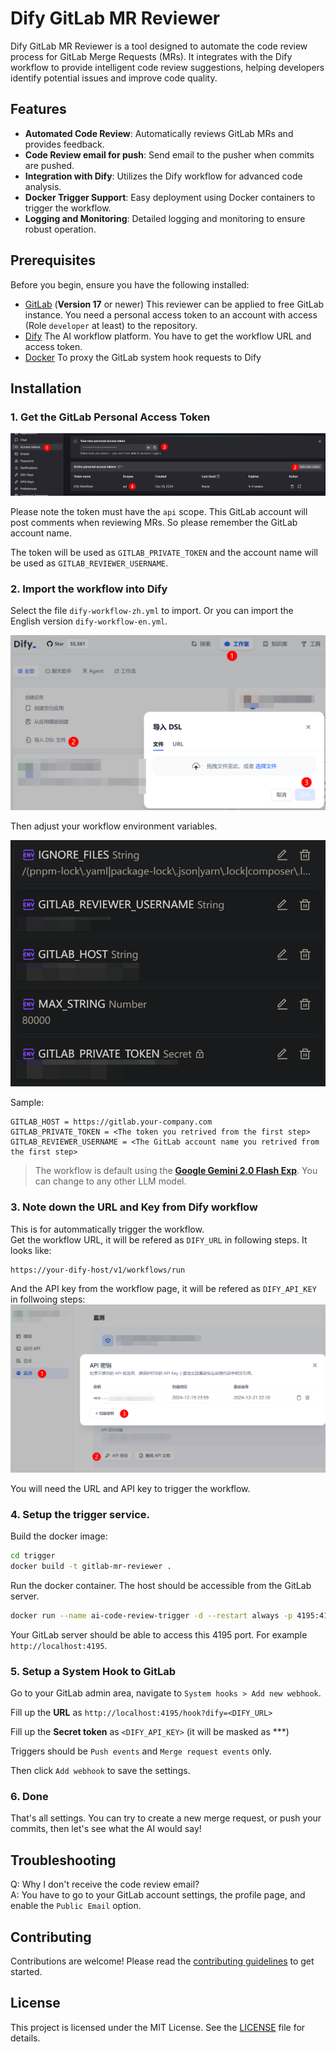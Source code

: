 # Dify GitLab MR Reviewer

Dify GitLab MR Reviewer is a tool designed to automate the code review process for GitLab Merge Requests (MRs). It integrates with the Dify workflow to provide intelligent code review suggestions, helping developers identify potential issues and improve code quality.

## Features

- **Automated Code Review**: Automatically reviews GitLab MRs and provides feedback.
- **Code Review email for push**: Send email to the pusher when commits are pushed.
- **Integration with Dify**: Utilizes the Dify workflow for advanced code analysis.
- **Docker Trigger Support**: Easy deployment using Docker containers to trigger the workflow.
- **Logging and Monitoring**: Detailed logging and monitoring to ensure robust operation.

## Prerequisites

Before you begin, ensure you have the following installed:

- [GitLab](https://about.gitlab.com/) (**Version 17** or newer) This reviewer can be applied to free GitLab instance. You need a personal access token to an account with access (Role `developer` at least) to the repository.
- [Dify](https://github.com/langgenius/dify) The AI workflow platform. You have to get the workflow URL and access token.
- [Docker](https://www.docker.com/) To proxy the GitLab system hook requests to Dify

## Installation

### 1. Get the GitLab Personal Access Token

![Get the GitLab Personal Access Token Steps](docs/image-1.png)

Please note the token must have the `api` scope. This GitLab account will post comments when reviewing MRs. So please remember the GitLab account name.

The token will be used as `GITLAB_PRIVATE_TOKEN` and the account name will be used as `GITLAB_REVIEWER_USERNAME`.

### 2. Import the workflow into Dify

Select the file `dify-workflow-zh.yml` to import. Or you can import the English version `dify-workflow-en.yml`.  

![How to import the workflow](docs/image-3.png)

Then adjust your workflow environment variables.

![Dify workflow environment variables](docs/image-2.png)

Sample:

```
GITLAB_HOST = https://gitlab.your-company.com
GITLAB_PRIVATE_TOKEN = <The token you retrived from the first step>
GITLAB_REVIEWER_USERNAME = <The GitLab account name you retrived from the first step>
```

> The workflow is default using the [**Google Gemini 2.0 Flash Exp**](https://aistudio.google.com/apikey). You can change to any other LLM model.

### 3. Note down the URL and Key from Dify workflow

This is for autommatically trigger the workflow.  
Get the workflow URL, it will be refered as `DIFY_URL` in following steps. It looks like:

```
https://your-dify-host/v1/workflows/run
```

And the API key from the workflow page, it will be refered as `DIFY_API_KEY` in follwoing steps:
![The Dify API Key](docs/image-4.png)

You will need the URL and API key to trigger the workflow.

### 4. Setup the trigger service.

Build the docker image:

```sh
cd trigger
docker build -t gitlab-mr-reviewer .
```

Run the docker container. The host should be accessible from the GitLab server.

```sh
docker run --name ai-code-review-trigger -d --restart always -p 4195:4195 -v $(pwd)/logs:/var/log/supervisor/ gitlab-mr-reviewer
```

Your GitLab server should be able to access this 4195 port. For example `http://localhost:4195`.

### 5. Setup a System Hook to GitLab

Go to your GitLab admin area, navigate to `System hooks > Add new webhook`.

Fill up the **URL** as `http://localhost:4195/hook?dify=<DIFY_URL>`

Fill up the **Secret token** as `<DIFY_API_KEY>` (it will be masked as ***)

Triggers should be `Push events` and `Merge request events` only.

Then click `Add webhook` to save the settings.

### 6. Done

That's all settings. You can try to create a new merge request, or push your commits, then let's see what the AI would say!

## Troubleshooting

Q: Why I don't receive the code review email?  
A: You have to go to your GitLab account settings, the profile page, and enable the `Public Email` option.

## Contributing

Contributions are welcome! Please read the [contributing guidelines](CONTRIBUTING.md) to get started.

## License

This project is licensed under the MIT License. See the [LICENSE](LICENSE) file for details.

